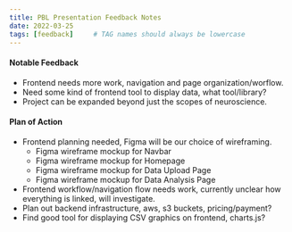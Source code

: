 ```yaml
---
title: PBL Presentation Feedback Notes
date: 2022-03-25
tags: [feedback]     # TAG names should always be lowercase
---
```


#### Notable Feedback

- Frontend needs more work, navigation and page organization/worflow.
- Need some kind of frontend tool to display data, what tool/library?
- Project can be expanded beyond just the scopes of neuroscience.


#### Plan of Action

- Frontend planning needed, Figma will be our choice of wireframing.
    - Figma wireframe mockup for Navbar
    - Figma wireframe mockup for Homepage
    - Figma wireframe mockup for Data Upload Page
    - Figma wireframe mockup for Data Analysis Page
- Frontend workflow/navigation flow needs work, currently unclear how everything is linked, will investigate.
- Plan out backend infrastructure, aws, s3 buckets, pricing/payment?
- Find good tool for displaying CSV graphics on frontend, charts.js?
